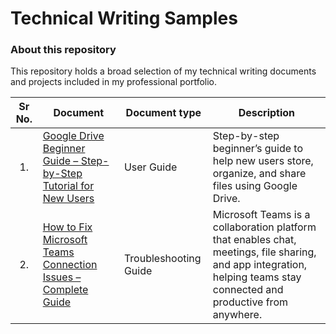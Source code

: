 # Technical Writing Samples
### About this repository
This repository holds a broad selection of my technical writing documents and projects included in my professional portfolio. 

| Sr No. | Document | Document type | Description |
|:------:|---|---|---|
| <p align="center">1.</p> | [Google Drive Beginner Guide – Step-by-Step Tutorial for New Users](https://github.com/Suhas-Kadhane/Technical-Writing-Portfolio/wiki/How-to-Fix-Microsoft-Teams-Connection-Issues-%E2%80%93-Complete-Guide) | User Guide | Step-by-step beginner’s guide to help new users store, organize, and share files using Google Drive. |
| <p align="center">2.</p> | [How to Fix Microsoft Teams Connection Issues – Complete Guide](https://github.com/Suhas-Kadhane/Technical-Writing-Portfolio/wiki/How-to-Fix-Microsoft-Teams-Connection-Issues-%E2%80%93-Complete-Guide) | Troubleshooting Guide | Microsoft Teams is a collaboration platform that enables chat, meetings, file sharing, and app integration, helping teams stay connected and productive from anywhere. |


